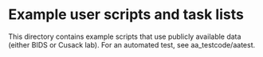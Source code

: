 # Example user scripts and task lists
This directory contains example scripts that use publicly available data (either BIDS or
Cusack lab). For an automated test, see aa_testcode/aatest.
